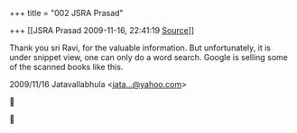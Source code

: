 +++
title = "002 JSRA Prasad"

+++
[[JSRA Prasad	2009-11-16, 22:41:19 [Source](https://groups.google.com/g/bvparishat/c/TN1rd4oX2iQ)]]



Thank you sri Ravi, for the valuable information. But unfortunately, it is under snippet view, one can only do a word search. Google is selling some of the scanned books like this.  
  
  

2009/11/16 Jatavallabhula \<[jata...@yahoo.com]()\>





